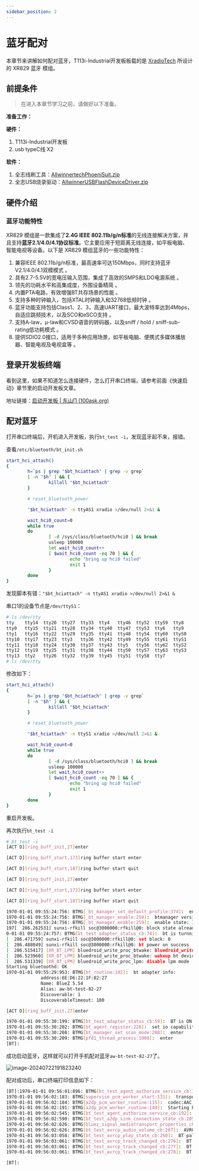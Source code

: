 ```yaml
---
sidebar_position: 2
---
```

# 蓝牙配对

本章节来讲解如何配对蓝牙，T113i-Industrial开发板板载的是 [XradioTech](http://www.xradiotech.com/) 所设计的 XR829 蓝牙 模组。

## 前提条件

> 在进入本章节学习之前，请做好以下准备。

**准备工作：**

**硬件：**
1. T113i-Industrial开发板
2. usb typeC线 X2 

**软件：**
1. 全志线刷工具：[AllwinnertechPhoeniSuit.zip](https://dl.100ask.net/Hardware/MPU/T113i-Industrial/Tools/AllwinnertechPhoeniSuit.zip)
2. 全志USB烧录驱动：[AllwinnerUSBFlashDeviceDriver.zip](https://dl.100ask.net/Hardware/MPU/T113i-Industrial/Tools/AllwinnerUSBFlashDeviceDriver.zip)

## 硬件介绍

### 蓝牙功能特性

XR829 模组是一款集成了**2.4G IEEE 802.11b/g/n标准**的无线连接解决方案，并且支持**蓝牙2.1/4.0/4.1协议标准**。它主要应用于短距离无线连接，如平板电脑、智能电视等设备。以下是 XR829 模组蓝牙的一些功能特性：

1. 兼容IEEE 802.11b/g/n标准，最高速率可达150Mbps，同时支持蓝牙V2.1/4.0/4.1双模模式 。
2. 具有2.7-5.5V的宽电压输入范围，集成了高效的SMPS和LDO电源系统 。
3. 领先的功耗水平和高集成度，外围设备精简 。
4. 内置PTA电路，有效增强BT共存场景的性能 。
5. 支持多种时钟输入，包括XTAL时钟输入和32768低频时钟 。
6. 蓝牙功能支持包括Class1、2、3，高速UART接口，最大波特率达到4Mbps，自适应跳频技术，以及SCO和eSCO支持 。
7. 支持A-law，μ-law和CVSD语音的转码器，以及sniff / hold / sniff-sub-rating低功耗模式 。
8. 提供SDIO2.0接口，适用于多种应用场景，如平板电脑、便携式多媒体播放器、智能电视及电视盒等 。

## 登录开发板终端

看到这里，如果不知道怎么连接硬件，怎么打开串口终端，请参考前面《快速启动》章节里的启动开发板文章。

地址链接：[启动开发板 | 东山Π (100ask.org)](https://dshanpi.100ask.org/docs/T113i-Industrial/part1/QuickStart)

## 配对蓝牙

打开串口终端后，开机进入开发板，执行`bt_test -i`，发现蓝牙起不来，报错。

查看`/etc/bluetooth/bt_init.sh`

~~~bash
start_hci_attach()
{
        h=`ps | grep "$bt_hciattach" | grep -v grep`
        [ -n "$h" ] && {
                killall "$bt_hciattach"
        }

        # reset_bluetooth_power

        "$bt_hciattach" -n ttyAS1 xradio >/dev/null 2>&1 &

        wait_hci0_count=0
        while true
        do
                [ -d /sys/class/bluetooth/hci0 ] && break
                usleep 100000
                let wait_hci0_count++
                [ $wait_hci0_count -eq 70 ] && {
                        echo "bring up hci0 failed"
                        exit 1
                }
        done
}
~~~

发现脚本有错：`"$bt_hciattach" -n ttyAS1 xradio >/dev/null 2>&1 &`

串口1的设备节点是`/dev/ttyS1`：

~~~bash
# ls /dev/tty
tty    tty14  tty20  tty27  tty33  tty4   tty46  tty52  tty59  tty8
tty0   tty15  tty21  tty28  tty34  tty40  tty47  tty53  tty6   tty9
tty1   tty16  tty22  tty29  tty35  tty41  tty48  tty54  tty60  ttyS0
tty10  tty17  tty23  tty3   tty36  tty42  tty49  tty55  tty61  ttyS1
tty11  tty18  tty24  tty30  tty37  tty43  tty5   tty56  tty62  ttyS2
tty12  tty19  tty25  tty31  tty38  tty44  tty50  tty57  tty63  ttyS3
tty13  tty2   tty26  tty32  tty39  tty45  tty51  tty58  tty7
# ls /dev/tty
~~~

修改如下：

~~~bash
start_hci_attach()
{
        h=`ps | grep "$bt_hciattach" | grep -v grep`
        [ -n "$h" ] && {
                killall "$bt_hciattach"
        }

        # reset_bluetooth_power

        "$bt_hciattach" -n ttyS1 xradio >/dev/null 2>&1 &

        wait_hci0_count=0
        while true
        do
                [ -d /sys/class/bluetooth/hci0 ] && break
                usleep 100000
                let wait_hci0_count++
                [ $wait_hci0_count -eq 70 ] && {
                        echo "bring up hci0 failed"
                        exit 1
                }
        done
}
~~~

重启开发板。

再次执行`bt_test -i`

~~~bash
# bt_test -i
[ACT D][ring_buff_init,27]enter

[ACT D][ring_buff_start,173]ring buffer start enter

[ACT D][ring_buff_start,187]ring buffer start quit

[ACT D][ring_buff_init,27]enter

[ACT D][ring_buff_start,173]ring buffer start enter

[ACT D][ring_buff_start,187]ring buffer start quit

1970-01-01 09:55:24:756: BTMG[_bt_manager_set_default_profile:374]:  enable default profile from bt config
1970-01-01 09:55:24:756: BTMG[_bt_manager_enable:258]:  btmanager version: Version:4.0.4.20231208, builed time: Jul 16 2024-16:53:44
1970-01-01 09:55:24:756: BTMG[_bt_manager_enable:259]:  enable state: 1, now bt adapter state : 0
197[  286.262531] sunxi-rfkill soc@3000000:rfkill@0: block state already is 1
0-01-01 09:55:24:757: BTMG[bt_test_adapter_status_cb:74]:  bt is turnning on.
[  286.471759] sunxi-rfkill soc@3000000:rfkill@0: set block: 0
[  286.488049] sunxi-rfkill soc@3000000:rfkill@0: bt power on success
[  286.515417] [XR_BT_LPM] bluedroid_write_proc_btwake: bluedroid_write_proc_btwake 1
[  286.523960] [XR_BT_LPM] bluedroid_write_proc_btwake: wakeup bt device
[  286.531339] [XR_BT_LPM] bluedroid_write_proc_lpm: disable lpm mode
Starting bluetoothd: OK
1970-01-01 09:55:29:953: BTMG[bt_routine:102]:  bt adapter info:
             address:6E:D6:22:1F:82:27
             Name: BlueZ 5.54
             Alias: aw-bt-test-82-27
             Discoverable: 1
             DiscoverableTimeout: 180

[ACT D][ring_buff_init,27]enter

1970-01-01 09:55:30:199: BTMG[bt_test_adapter_status_cb:59]:  BT is ON
1970-01-01 09:55:30:202: BTMG[bt_agent_register:226]:  set io capability: KeyboardDisplay
1970-01-01 09:55:30:208: BTMG[bt_manager_set_scan_mode:208]:  enter
1970-01-01 09:55:30:209: BTMG[pfd1_thread_process:1008]:  enter
[BT]:
~~~

成功启动蓝牙，这样就可以打开手机配对蓝牙`aw-bt-test-82-27`了。

![image-20240722191823240](images/image-20240722191823240.png)

配对成功后，串口终端打印信息如下：

~~~bash
[BT]:1970-01-01 09:56:01:896: BTMG[bt_test_agent_authorize_service_cb:192]:  AGENT: 04:10:6B:F9:43:23 Authorize Service 0000110d-0000-1000-8000-00805f9b34fb
1970-01-01 09:56:02:183: BTMG[supervise_pcm_worker_start:131]:  transport A2DP:AAC
1970-01-01 09:56:02:184: BTMG[a2dp_pcm_worker_routine:115]:  codec:AAC, sampling:44100, channels:2, format_size:2
1970-01-01 09:56:02:191: BTMG[a2dp_pcm_worker_routine:149]:  Starting PCM loop
1970-01-01 09:56:02:545: BTMG[bt_test_agent_authorize_service_cb:192]:  AGENT: 04:10:6B:F9:43:23 Authorize Service 0000110e-0000-1000-8000-00805f9b34fb
1970-01-01 09:56:02:590: BTMG[bt_test_a2dp_sink_connection_state_cb:205]:  A2DP sink connected with device: 04:10:6B:F9:43:23
1970-01-01 09:56:02:626: BTMG[bluez_signal_mediatransport_properties_changed:506]:  Volume is :59
1970-01-01 09:56:02:626: BTMG[bt_test_avrcp_audio_volume_cb:287]:  AVRCP audio volume:04:10:6B:F9:43:23 : 59
1970-01-01 09:56:03:058: BTMG[bt_test_avrcp_play_state_cb:260]:  BT palying music paused with device: 04:10:6B:F9:43:23
1970-01-01 09:56:03:061: BTMG[bt_test_avrcp_track_changed_cb:276]:  BT playing music title: Not Provided
1970-01-01 09:56:03:061: BTMG[bt_test_avrcp_track_changed_cb:277]:  BT playing music artist:
1970-01-01 09:56:03:061: BTMG[bt_test_avrcp_track_changed_cb:278]:  BT playing music album:

[BT]:
~~~